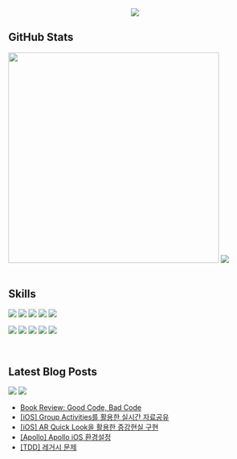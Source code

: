 

<div align="center">
  <img src="https://capsule-render.vercel.app/api?type=waving&color=gradient&height=280&section=header&text=Ronick&fontSize=90&animation=fadeIn&fontAlignY=35"/>

</div>


## GitHub Stats


<div align="left">
<img width="419px" src="https://github-readme-stats.vercel.app/api?username=ronick-grammer&show_icons=true&theme=default">

<img src="https://github-readme-stats.vercel.app/api/top-langs/?username=ronick-grammer&layout=compact">
</div>

<br>

## Skills


![](https://img.shields.io/badge/Code-Swift-informational?style=flat&logo=swift&color=4AB197)
![](https://img.shields.io/badge/Code-UIKit-informational?style=flat&logo=UIKit&logoColor=white&color=4AB197)
![](https://img.shields.io/badge/Code-ReactiveX-informational?style=flat&logo=ReactiveX&logoColor=white&color=4AB197)
![](https://img.shields.io/badge/Code-Apollo-informational?style=flat&logo=apollographql&logoColor=white&color=4AB197)
![](https://img.shields.io/badge/Code-Git-informational?style=flat&logo=git&logoColor=white&color=4AB197)

![](https://img.shields.io/badge/Tool-Xcode-informational?style=flat&logo=Xcode&logoColor=white&color=4AB197)
![](https://img.shields.io/badge/Tool-Firebase-informational?style=flat&logo=Firebase&logoColor=white&color=4AB197)
![](https://img.shields.io/badge/Tool-Jira-informational?style=flat&logo=jira&logoColor=white&color=4AB197)
![](https://img.shields.io/badge/Tool-Trello-informational?style=flat&logo=Trello&logoColor=white&color=4AB197)
![](https://img.shields.io/badge/Tool-Figma-informational?style=flat&logo=Figma&logoColor=white&color=4AB197)

<br>

## Latest Blog Posts
![](https://img.shields.io/badge/medium-informational?style=flat&logo=medium&color=000000)
![](https://img.shields.io/badge/githubBlog-informational?style=flat&logo=github&logoColor=white&color=181717)

- [Book Review: Good Code, Bad Code](https://medium.com/@ronick_54861/book-review-good-code-bad-code-18ff019a0221)
- [[iOS] Group Activities를 활용한 실시간 자료공유](https://ronick-grammer.github.io/ios/wwdc/iOS-Group-Activities%EB%A5%BC-%ED%99%9C%EC%9A%A9%ED%95%9C-%EC%8B%A4%EC%8B%9C%EA%B0%84-%EC%9E%90%EB%A3%8C%EA%B3%B5%EC%9C%A0/)
- [[iOS] AR Quick Look을 활용한 증강현실 구현](https://ronick-grammer.github.io/ios/wwdc/iOS-AR-Quick-Look%EC%9D%84-%ED%99%9C%EC%9A%A9%ED%95%9C-%EC%A6%9D%EA%B0%95%ED%98%84%EC%8B%A4-%EA%B5%AC%ED%98%84/)
- [[Apollo] Apollo iOS 환경설정](https://ronick-grammer.github.io/graphql/ios/swift/Apollo-Apollo-iOS-%ED%99%98%EA%B2%BD%EC%84%A4%EC%A0%95/)
- [[TDD] 레거시 문제](https://ronick-grammer.github.io/tdd/ios/swift/TDD-Legacy-Problems/)
  
<!--
**ronick-grammer/ronick-grammer** is a ✨ _special_ ✨ repository because its `README.md` (this file) appears on your GitHub profile.
-->
